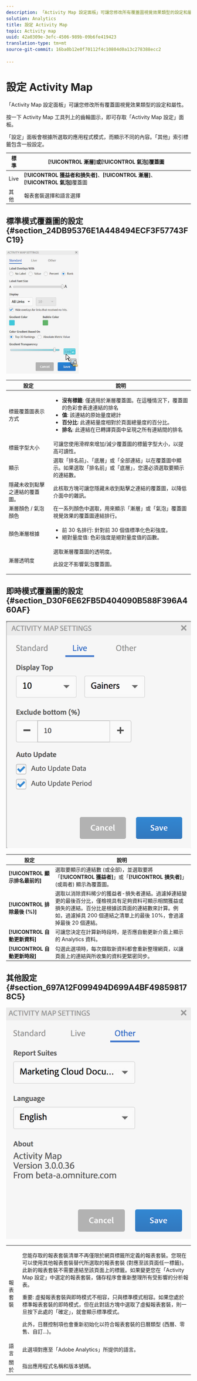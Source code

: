 ```yaml
---
description: 「Activity Map 設定面板」可讓您修改所有覆蓋圖視覺效果類型的設定和屬性。
solution: Analytics
title: 設定 Activity Map
topic: Activity map
uuid: 42a0309e-3efc-4506-989b-09b6fe419423
translation-type: tm+mt
source-git-commit: 16ba0b12e0f70112f4c10804d0a13c278388ecc2

---
```



# 設定 Activity Map

「Activity Map 設定面板」可讓您修改所有覆蓋圖視覺效果類型的設定和屬性。

按一下 Activity Map 工具列上的齒輪圖示，即可存取「Activity Map 設定」面板。

「設定」面板會根據所選取的應用程式模式，而顯示不同的內容。「其他」索引標籤包含一般設定。

| 標準 | **[!UICONTROL 漸層]**&#x200B;或&#x200B;**[!UICONTROL 氣泡]**&#x200B;覆蓋圖 |
|---|---|
| Live | **[!UICONTROL 獲益者和損失者]**、**[!UICONTROL 漸層]**、**[!UICONTROL 氣泡]**&#x200B;覆蓋圖 |
| 其他 | 報表套裝選擇和語言選擇 |

## 標準模式覆蓋圖的設定 {#section_24DB95376E1A448494ECF3F57743FC19}

![](assets/settings_standard.png)

<table id="table_0244107DE6D142F2A1DA4882E0ED9826"> 
 <thead> 
  <tr> 
   <th colname="col2" class="entry"> 設定 </th> 
   <th colname="col3" class="entry"> 說明 </th> 
  </tr> 
 </thead>
 <tbody> 
  <tr> 
   <td colname="col2"> <span class="uicontrol"> 標籤覆蓋圖表示方式</span> </td> 
   <td colname="col3"> 
    <ul id="ul_13AD02789F2D4904A35215A8FA230F3E"> 
     <li id="li_8DB71636D2074C69B0D94D3FB0CAFE28"> <b>沒有標籤</b>: 僅適用於漸層覆蓋圖。在這種情況下，覆蓋圖的色彩會表達連結的排名 </li> 
     <li id="li_39C98D7EA9514C1D8731B9D21C0E73A6"> <b>值</b>: 該連結的原始量度總計 </li> 
     <li id="li_A5F583E45BCD4F2399398F9DCC7FE382"> <b>百分比</b>: 此連結量度相對於頁面總量度的百分比。 </li> 
     <li id="li_E4BF7D3B863E4B6C8E737CF29ADA9D67"> <b>排名</b>: 此連結在已轉譯頁面中呈現之所有連結間的排名 </li> 
    </ul> </td> 
  </tr> 
  <tr> 
   <td colname="col2"> <span class="uicontrol"> 標籤字型大小</span> </td> 
   <td colname="col3"> 可讓您使用滑桿來增加/減少覆蓋圖的標籤字型大小，以提高可讀性。 </td> 
  </tr> 
  <tr> 
   <td colname="col2"> <span class="uicontrol"> 顯示</span> </td> 
   <td colname="col3">選取「<span class="uicontrol">排名前</span>」、「<span class="uicontrol">底層</span>」或「<span class="uicontrol">全部連結</span>」以在覆蓋圖中顯示。如果選取「排名前」或「底層」，您還必須選取要顯示的連結數。 </td> 
  </tr> 
  <tr> 
   <td colname="col2"> <span class="uicontrol">隱藏未收到點擊之連結的覆蓋圖。</span> </td> 
   <td colname="col3"> 此核取方塊可讓您隱藏未收到點擊之連結的覆蓋圖，以降低介面中的雜訊。 </td> 
  </tr> 
  <tr> 
   <td colname="col2"> <span class="uicontrol"> 漸層顏色 / 氣泡顏色</span> </td> 
   <td colname="col3">在一系列顏色中選取，用來顯示「<span class="uicontrol">漸層</span>」或「<span class="uicontrol">氣泡</span>」覆蓋圖視覺效果的覆蓋圖連結排行。 </td> 
  </tr> 
  <tr> 
   <td colname="col2"> <span class="uicontrol"> 顏色漸層根據</span> </td> 
   <td colname="col3"> 
    <ul id="ul_1B5C2A44A9EB465D8B8E9AD91AF79D69"> 
     <li id="li_C983CB68B90B492BB0774254292B5961"> <span class="uicontrol">前 30 名排行</span>: 針對前 30 個值標準化色彩強度。 </li> 
     <li id="li_1E83431C8C734AB0BC82B5A66AED1189"> <span class="uicontrol">絕對量度值</span>: 色彩強度是絕對量度值的函數。 </li> 
    </ul> </td> 
  </tr> 
  <tr> 
   <td colname="col2"> <span class="uicontrol"> 漸層透明度</span> </td> 
   <td colname="col3">選取漸層覆蓋圖的透明度。 <p>此設定不影響氣泡覆蓋圖。 </p> </td> 
  </tr> 
 </tbody> 
</table>

## 即時模式覆蓋圖的設定 {#section_D30F6E62FB5D404090B588F396A460AF}

![](assets/settings_live.png)

| 設定 | 說明 |
|---|---|
| **[!UICONTROL 顯示排名最前的]** | 選取要顯示的連結數 (或全部)，並選取要將「**[!UICONTROL 獲益者]**」或「**[!UICONTROL 損失者]**」(或兩者) 顯示為覆蓋圖。 |
| **[!UICONTROL 排除最後 (%)]** | 選取以消除資料稀少的獲益者-損失者連結。過濾掉連結變更的最後百分比，僅檢視具有足夠資料可顯示相關獲益或損失的連結。百分比是根據該頁面的連結數來計算。例如，過濾掉具 200 個連結之清單上的最後 10%，會過濾掉最後 20 個連結。 |
| **[!UICONTROL 自動更新資料]** | 可讓您決定在計算新時段時，是否應自動更新介面上顯示的 Analytics 資料。 |
| **[!UICONTROL 自動更新時段]** | 勾選此選項時，每次擷取新資料都會重新整理網頁，以讓頁面上的連結與所收集的資料更緊密同步。 |

## 其他設定 {#section_697A12F099494D699A4BF498598178C5}

![](assets/settings_other.png)

<table id="table_0F560236F8844FA0928CBB9C50D5ABEF"> 
 <tbody> 
  <tr> 
   <td colname="col1"> 報表套裝 </td> 
   <td colname="col2"> <p>您能存取的報表套裝清單不再僅限於網頁標籤所定義的報表套裝。您現在可以使用其他報表套裝替代所選取的報表套裝 (對應至該頁面任一標籤)。此新的報表套裝不需要連結至該頁面上的標籤。如果變更您在「Activity Map 設定」中選定的報表套裝，<span class="uicontrol">儲存</span>程序會重新整理所有受影響的分析報表。 </p> <p> <p>重要: 虛擬報表套裝與即時模式不相容，只與標準模式相容。如果您處於標準報表套裝的即時模式，但在此對話方塊中選取了虛擬報表套裝，則一旦按下此處的「<span class="uicontrol">確定</span>」，就會顯示標準模式。 </p> </p> <p>此外，日曆控制項也會重新初始化以符合報表套裝的日曆類型 (西曆、零售、自訂...)。 </p> </td> 
  </tr> 
  <tr> 
   <td colname="col1"> 語言 </td> 
   <td colname="col2"> 此選項對應至「Adobe Analytics」所提供的語言。 </td> 
  </tr> 
  <tr> 
   <td colname="col1"> 關於 </td> 
   <td colname="col2"> 指出應用程式名稱和版本號碼。 </td> 
  </tr> 
 </tbody> 
</table>

